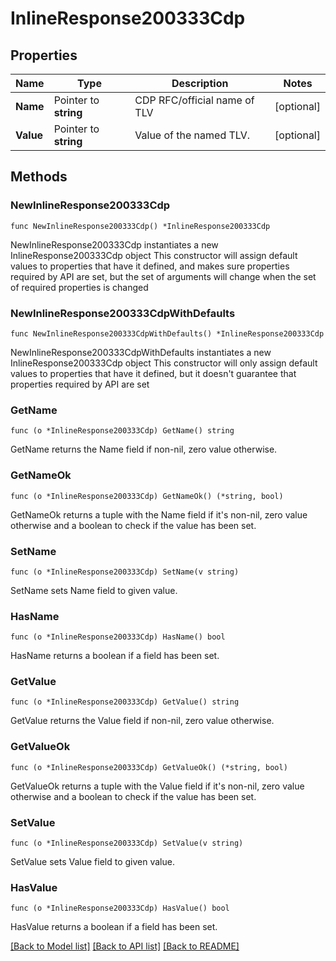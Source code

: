 # InlineResponse200333Cdp

## Properties

Name | Type | Description | Notes
------------ | ------------- | ------------- | -------------
**Name** | Pointer to **string** | CDP RFC/official name of TLV | [optional] 
**Value** | Pointer to **string** | Value of the named TLV. | [optional] 

## Methods

### NewInlineResponse200333Cdp

`func NewInlineResponse200333Cdp() *InlineResponse200333Cdp`

NewInlineResponse200333Cdp instantiates a new InlineResponse200333Cdp object
This constructor will assign default values to properties that have it defined,
and makes sure properties required by API are set, but the set of arguments
will change when the set of required properties is changed

### NewInlineResponse200333CdpWithDefaults

`func NewInlineResponse200333CdpWithDefaults() *InlineResponse200333Cdp`

NewInlineResponse200333CdpWithDefaults instantiates a new InlineResponse200333Cdp object
This constructor will only assign default values to properties that have it defined,
but it doesn't guarantee that properties required by API are set

### GetName

`func (o *InlineResponse200333Cdp) GetName() string`

GetName returns the Name field if non-nil, zero value otherwise.

### GetNameOk

`func (o *InlineResponse200333Cdp) GetNameOk() (*string, bool)`

GetNameOk returns a tuple with the Name field if it's non-nil, zero value otherwise
and a boolean to check if the value has been set.

### SetName

`func (o *InlineResponse200333Cdp) SetName(v string)`

SetName sets Name field to given value.

### HasName

`func (o *InlineResponse200333Cdp) HasName() bool`

HasName returns a boolean if a field has been set.

### GetValue

`func (o *InlineResponse200333Cdp) GetValue() string`

GetValue returns the Value field if non-nil, zero value otherwise.

### GetValueOk

`func (o *InlineResponse200333Cdp) GetValueOk() (*string, bool)`

GetValueOk returns a tuple with the Value field if it's non-nil, zero value otherwise
and a boolean to check if the value has been set.

### SetValue

`func (o *InlineResponse200333Cdp) SetValue(v string)`

SetValue sets Value field to given value.

### HasValue

`func (o *InlineResponse200333Cdp) HasValue() bool`

HasValue returns a boolean if a field has been set.


[[Back to Model list]](../README.md#documentation-for-models) [[Back to API list]](../README.md#documentation-for-api-endpoints) [[Back to README]](../README.md)


